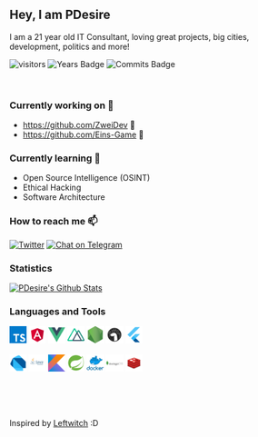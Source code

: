
## Hey, I am PDesire 

I am a 21 year old IT Consultant, loving great projects, big cities, development, politics and more!

![visitors](https://visitor-badge.glitch.me/badge?page_id=PDesire) ![Years Badge](https://badges.pufler.dev/years/PDesire) ![Commits Badge](https://badges.pufler.dev/commits/monthly/PDesire)

<br />

### Currently working on 🔭
  - https://github.com/ZweiDev 🚄
  - https://github.com/Eins-Game 🎴

### Currently learning 🌱
  - Open Source Intelligence (OSINT)
  - Ethical Hacking
  - Software Architecture

### How to reach me 📫
[![Twitter](https://img.shields.io/twitter/url/https/twitter.com/PDesireDev.svg?style=social&label=Follow%20%40PDesireDev)](https://twitter.com/PDesireDev) [![Chat on Telegram](https://img.shields.io/badge/Chat%20on-Telegram-blue.svg)](https://t.me/PDesire)

### Statistics

[![PDesire's Github Stats](https://github-readme-stats.vercel.app/api?username=PDesire&count_private=true&include_all_commits=true&show_icons=true&theme=react)](https://github.com/PDesire)

### Languages and Tools

<code><img height="30" src="https://raw.githubusercontent.com/github/explore/master/topics/typescript/typescript.png"></code>
<code><img height="30" src="https://raw.githubusercontent.com/github/explore/master/topics/angular/angular.png"></code>
<code><img height="30" src="https://raw.githubusercontent.com/github/explore/master/topics/vue/vue.png"></code>
<code><img height="30" src="https://raw.githubusercontent.com/github/explore/master/topics/nuxt/nuxt.png"></code>
<code><img height="30" src="https://raw.githubusercontent.com/github/explore/master/topics/nodejs/nodejs.png"></code>
<code><img height="30" src="https://raw.githubusercontent.com/github/explore/master/topics/deno/deno.png"></code>
<code><img height="30" src="https://raw.githubusercontent.com/github/explore/master/topics/flutter/flutter.png"></code>
<br />
<br />
<code><img height="30" src="https://raw.githubusercontent.com/github/explore/master/topics/dart/dart.png"></code>
<code><img height="30" src="https://raw.githubusercontent.com/github/explore/master/topics/java/java.png"></code>
<code><img height="30" src="https://raw.githubusercontent.com/github/explore/master/topics/kotlin/kotlin.png"></code>
<code><img height="30" src="https://raw.githubusercontent.com/github/explore/master/topics/spring/spring.png"></code>
<code><img height="30" src="https://raw.githubusercontent.com/github/explore/master/topics/docker/docker.png"></code>
<code><img height="30" src="https://raw.githubusercontent.com/github/explore/master/topics/mongodb/mongodb.png"></code>
<code><img height="30" src="https://raw.githubusercontent.com/github/explore/master/topics/redis/redis.png"></code>

<br />
<br />
<br />

Inspired by [Leftwitch](https://github.com/Leftwitch) :D
